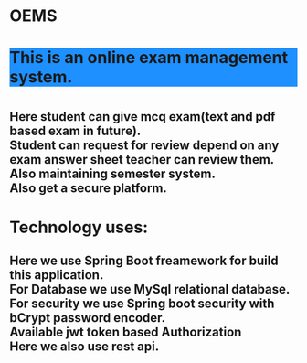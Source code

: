 # OEMS
<h1 style="background-color:DodgerBlue;">This is an online exam management system.<h1>
<h2>Here student can give mcq exam(text and pdf based exam in future).</br>
Student can request for review depend on any exam answer sheet teacher can review them.</br>
Also maintaining semester system.</br>
Also get a secure platform.</h2>


<h1>Technology uses:</h1>
<h2>Here we use Spring Boot freamework for build this application.</br>
For Database we use MySql relational database.</br>
For security we use Spring boot security with bCrypt password encoder.</br>
Available jwt token based Authorization</br>
Here we also use rest api.</h2></br>
